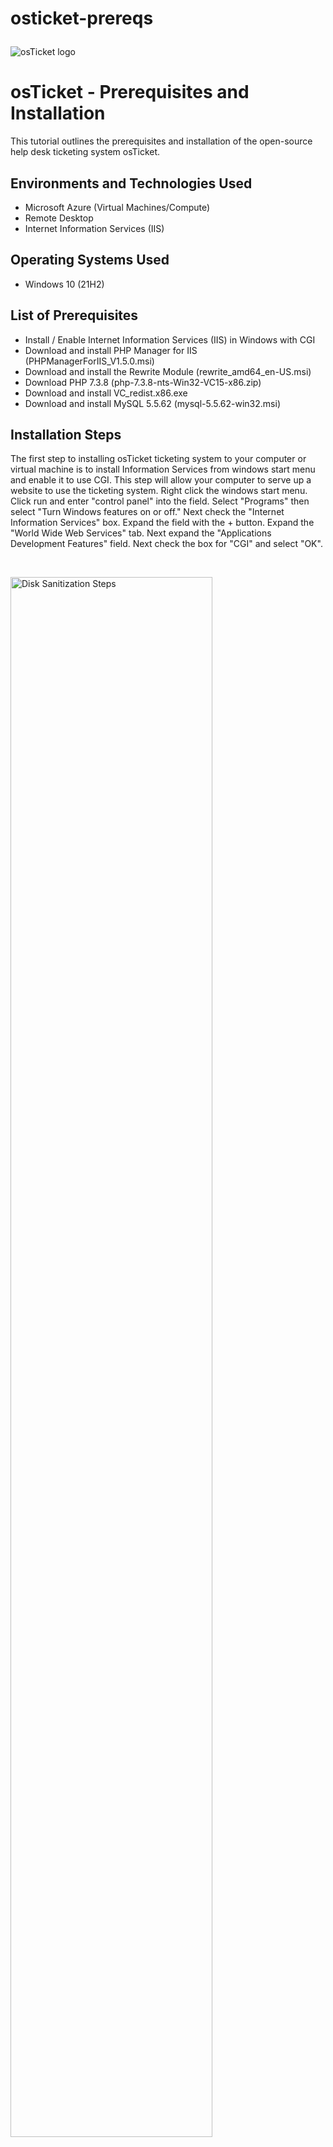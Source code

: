 # osticket-prereqs<p align="center">
<img src="https://i.imgur.com/Clzj7Xs.png" alt="osTicket logo"/>
</p>

<h1>osTicket - Prerequisites and Installation</h1>
This tutorial outlines the prerequisites and installation of the open-source help desk ticketing system osTicket.<br />




<h2>Environments and Technologies Used</h2>

- Microsoft Azure (Virtual Machines/Compute)
- Remote Desktop
- Internet Information Services (IIS)

<h2>Operating Systems Used </h2>

- Windows 10</b> (21H2)

<h2>List of Prerequisites</h2>

- Install / Enable Internet Information Services (IIS) in Windows with CGI
- Download and install PHP Manager for IIS (PHPManagerForIIS_V1.5.0.msi)
- Download and install the Rewrite Module (rewrite_amd64_en-US.msi)
- Download PHP 7.3.8 (php-7.3.8-nts-Win32-VC15-x86.zip) 
- Download and install VC_redist.x86.exe
- Download and install MySQL 5.5.62 (mysql-5.5.62-win32.msi)
<h2>Installation Steps</h2>

<p>
The first step to installing osTicket ticketing system to your computer or virtual machine is to install Information Services from windows start menu and enable it to use CGI. This step will allow your computer to serve up a website to use the ticketing system. Right click the windows start menu. Click run and enter "control panel" into the field. Select "Programs" then select "Turn Windows features on or off." Next check the "Internet Information Services" box. Expand the field with the + button. Expand the "World Wide Web Services" tab. Next expand the "Applications Development Features" field. Next check the box for "CGI" and select "OK".
</p>
<br />

<p>
<img src="https://i.imgur.com/uDmGjwI.png" height="80%" width="80%" alt="Disk Sanitization Steps"/>
<img src="https://i.imgur.com/7BiIn8D.png" height="80%" width="80%" alt="Disk Sanitization Steps"/>
<img src="https://i.imgur.com/8WHiGKb.png" height="80%" width="80%" alt="Disk Sanitization Steps"/>
<img src="https://i.imgur.com/zGvDJjA.png" height="80%" width="80%" alt="Disk Sanitization Steps"/>
<img src="https://i.imgur.com/2Payf5Y.png" height="80%" width="80%" alt="Disk Sanitization Steps"/>
<img src="https://i.imgur.com/4a4BoPg.png" height="80%" width="80%" alt="Disk Sanitization Steps"/>  
</p>

<p>
Next download and install PHP Manager for IIS. (PHPManagerForIIS_V1.5.0.msi)
</p>
<br />

<p>
<img src="https://i.imgur.com/Q72snqK.png" height="80%" width="80%" alt="Disk Sanitization Steps"/>
<img src="https://i.imgur.com/0VkHmfE.png" height="80%" width="80%" alt="Disk Sanitization Steps"/>
<img src="https://i.imgur.com/bBsWdds.png" height="80%" width="80%" alt="Disk Sanitization Steps"/>
<img src="https://i.imgur.com/uEL22sl.png" height="80%" width="80%" alt="Disk Sanitization Steps"/>  
</p>

<p>
Next download and install the Rewrite Module file (rewrite_amd64_en-US.msi)
</p>
<br />


<p>
<img src="https://i.imgur.com/OtK2PEw.png" height="80%" width="80%" alt="Disk Sanitization Steps"/>
<img src="https://i.imgur.com/TXIqrPA.png" height="80%" width="80%" alt="Disk Sanitization Steps"/> 
</p>
<p>
Next we will create a directory of C:\PHP on the main drive to store and run our remaining osTicket files out of.
</p>
<br />

<p>
<img src="https://i.imgur.com/ISVTDuK.png" height="80%" width="80%" alt="Disk Sanitization Steps"/>
<img src="https://i.imgur.com/AxFncqE.png" height="80%" width="80%" alt="Disk Sanitization Steps"/>
<img src="https://i.imgur.com/X3scxw8.png" height="80%" width="80%" alt="Disk Sanitization Steps"/>  
</p>

<p>
Next we will download the file PHP 7.3.8 (php-7.3.8-nts-Win32-VC15-x86.zip) and unzip the contents into our newly created directory C:\PHP.
<br />
  
<p>
<img src="https://i.imgur.com/cdkBx5r.png" height="80%" width="80%" alt="Disk Sanitization Steps"/>
<img src="https://i.imgur.com/bvHM6WJ.png" height="80%" width="80%" alt="Disk Sanitization Steps"/>
<img src="https://i.imgur.com/I8k9zx0.png" height="80%" width="80%" alt="Disk Sanitization Steps"/>
</p>

<p>
Next download and install the VC_redist.x86.exe file. 
</p>
<br />

<p>
<img src="https://i.imgur.com/dQKXbo6.png" height="80%" width="80%" alt="Disk Sanitization Steps"/>
</p>

<p>
Next we will download and install MySQL 5.5.62 (mysql-5.5.62-win32.msi) with these steps:
Typical Setup ->
Launch Configuration Wizard (after install) ->
Standard Configuration ->
Password1
<br />
  
<p>
<img src="https://i.imgur.com/iHMPhdc.png" height="80%" width="80%" alt="Disk Sanitization Steps"/>
<img src="https://i.imgur.com/R3xOWn4.png" height="80%" width="80%" alt="Disk Sanitization Steps"/>
<img src="https://i.imgur.com/cP4f2DN.png" height="80%" width="80%" alt="Disk Sanitization Steps"/>
<img src="https://i.imgur.com/hkEkM97.png" height="80%" width="80%" alt="Disk Sanitization Steps"/>
<img src="https://i.imgur.com/hDgCHpv.png" height="80%" width="80%" alt="Disk Sanitization Steps"/>
<img src="https://i.imgur.com/kRiQZIO.png" height="80%" width="80%" alt="Disk Sanitization Steps"/>
<img src="https://i.imgur.com/mOYsfCJ.png" height="80%" width="80%" alt="Disk Sanitization Steps"/>
<img src="https://i.imgur.com/Dcx3eXt.png" height="80%" width="80%" alt="Disk Sanitization Steps"/>
<img src="https://i.imgur.com/MOKDsTY.png" height="80%" width="80%" alt="Disk Sanitization Steps"/>
</p>

<p>
Open IIS as an administrator and register PHP from within IIS. Type in IIS in the windows search box. Select run as administrator. Reload IIS  (Open IIS, Stop and Start the server)
<br />
  
<p>
<img src="https://i.imgur.com/fy3oL4p.png" height="80%" width="80%" alt="Disk Sanitization Steps"/>
<img src="https://i.imgur.com/5nyMF5G.png" height="80%" width="80%" alt="Disk Sanitization Steps"/>
<img src="https://i.imgur.com/CTW5RF1.png" height="80%" width="80%" alt="Disk Sanitization Steps"/>
<img src="https://i.imgur.com/ZTTTRSS.png" height="80%" width="80%" alt="Disk Sanitization Steps"/>
<img src="https://i.imgur.com/gXHC5nd.png" height="80%" width="80%" alt="Disk Sanitization Steps"/>
</p>
  
<p>
Install osTicket v1.15.8. 
<br />
  
<p>
<img src="https://i.imgur.com/1ayAxEJ.png" height="80%" width="80%" alt="Disk Sanitization Steps"/>
<img src="https://i.imgur.com/V3x4uiZ.png" height="80%" width="80%" alt="Disk Sanitization Steps"/>
<img src="https://i.imgur.com/m1tNiIE.png" height="80%" width="80%" alt="Disk Sanitization Steps"/>
<img src="https://i.imgur.com/yXImjDF.png" height="80%" width="80%" alt="Disk Sanitization Steps"/>
<img src="https://i.imgur.com/Mlvxsvw.png" height="80%" width="80%" alt="Disk Sanitization Steps"/>
<img src="https://i.imgur.com/KO1mzj0.png" height="80%" width="80%" alt="Disk Sanitization Steps"/>
<img src="https://i.imgur.com/evUzil7.png" height="80%" width="80%" alt="Disk Sanitization Steps"/>
<img src="https://i.imgur.com/UwmOUz8.png" height="80%" width="80%" alt="Disk Sanitization Steps"/> 
</p> 

<p>
Note that some of the extensions are not enabled. Go back to IIS, sites -> Default -> osTicket. Double-click PHP Manager. Click “Enable or disable an extension”. Enable: php_imap.dll. Enable: php_intl.dll. Enable: php_opcache.dll. Refresh the osTicket site in your browse, observe the changes.
<br />
  
<p>
<img src="https://i.imgur.com/wGipn7o.png" height="80%" width="80%" alt="Disk Sanitization Steps"/>
<img src="https://i.imgur.com/uJty81c.png" height="80%" width="80%" alt="Disk Sanitization Steps"/>
<img src="https://i.imgur.com/Zqs9nY7.png" height="80%" width="80%" alt="Disk Sanitization Steps"/>
<img src="https://i.imgur.com/OGfTAxP.png" height="80%" width="80%" alt="Disk Sanitization Steps"/>
<img src="https://i.imgur.com/Xy3L2ee.png" height="80%" width="80%" alt="Disk Sanitization Steps"/>
<img src="https://i.imgur.com/iNwvvPZ.png" height="80%" width="80%" alt="Disk Sanitization Steps"/>
</p>


<p>
Rename: ost-config.php from C:\inetpub\wwwroot\osTicket\include\ost-sampleconfig.php to C:\inetpub\wwwroot\osTicket\include\ost-config.php.
<br />
  

<p>
<img src="https://i.imgur.com/qXqmrGt.png" height="80%" width="80%" alt="Disk Sanitization Steps"/>
<img src="https://i.imgur.com/mCNpcTk.png" height="80%" width="80%" alt="Disk Sanitization Steps"/>
</p>

